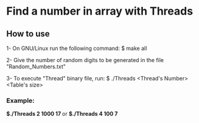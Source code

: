 # Find a number in array with Threads

## How to use

1- On GNU/Linux run the following command:
$ make all

2- Give the number of random digits to be generated in the file "Random_Numbers.txt"

3- To execute "Thread" binary file, run:
$ ./Threads <Thread's Number> <Table's size> <Search value>

### Example: 
<strong> $./Threads 2 1000 17 </strong> 
or 
<strong> $./Threads 4 100 7 </strong>
